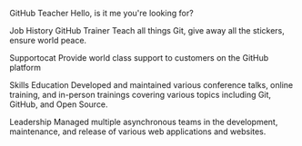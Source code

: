 
GitHub Teacher
Hello, is it me you're looking for?

Job History
GitHub Trainer
Teach all things Git, give away all the stickers, ensure world peace.

Supportocat
Provide world class support to customers on the GitHub platform

Skills
Education
Developed and maintained various conference talks, online training, and in-person trainings covering various topics including Git, GitHub, and Open Source.

Leadership
Managed multiple asynchronous teams in the development, maintenance, and release of various web applications and websites.
